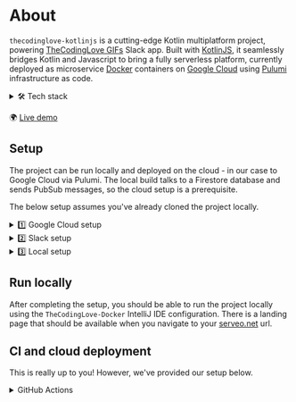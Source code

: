 # About

`thecodinglove-kotlinjs` is a cutting-edge Kotlin multiplatform project, powering [TheCodingLove GIFs](https://slack.com/apps/AFNEWBNFN) Slack app. Built with [KotlinJS](https://kotlinlang.org/docs/js-overview.html), it seamlessly bridges Kotlin and Javascript to bring a fully serverless platform, currently deployed as microservice [Docker](https://www.docker.com/) containers on [Google Cloud](https://cloud.google.com/run) using [Pulumi](https://www.pulumi.com/) infrastructure as code.

<details>
  <summary>🛠 Tech stack</summary>

- [Hexagon microservice architecture](https://en.m.wikipedia.org/wiki/Hexagonal_architecture_(software)) - implemented as `domain`, `adapter` and `service` sub-projects for each microservice
- [KotlinJS](https://kotlinlang.org/docs/js-overview.html) - NodeJS transpiling
- [PubSub](https://cloud.google.com/pubsub) - event-driven messaging
- [Firestore](https://firebase.google.com/docs/firestore) - NoSQL database
- [Docker](https://www.docker.com/) - containerised deployment
- [Cloud Run](https://cloud.google.com/run) - serverless deployment of microservices
- [Cloud Scheduler](https://cloud.google.com/scheduler) - cron jobs
- [GitHub Actions](https://github.com/features/actions) - CI automation
- [Pulumi](https://www.pulumi.com/) - infrastructure as code, using [micro-stacks](https://www.pulumi.com/docs/using-pulumi/organizing-projects-stacks/#micro-stacks)
- [nginx](https://nginx.org/) - web reverse proxy
</details>

🌍 [Live demo](https://thecodinglove.crowdstandout.com)

## Setup

The project can be run locally and deployed on the cloud - in our case to Google Cloud via Pulumi. The local build talks to a Firestore database and sends PubSub messages, so the cloud setup is a prerequisite.

The below setup assumes you've already cloned the project locally.

<details>
  <summary>1️⃣ Google Cloud setup</summary>

1. Create a new Google Cloud project.
2. Create a Service Account for the infrastructure as code setup with the following roles:
   - `Artifact Registry Administrator`
   - `Firebase Admin`
   - `Service Account User`
   - `Service Usage Admin`
   - `Pub/Sub Admin`
   - `Cloud Scheduler Admin`
   - (Optional) If you're specifying a custom domain mapping, as we are, [verify domain ownership and add your service account as owner](https://search.google.com/search-console).
3. Export a JSON API key for your Service Account and call it `credentials-gcp-infra.json`.
4. [Signup and Install Pulumi](https://www.pulumi.com/docs/clouds/gcp/get-started/begin/#install-pulumi) locally.
5. Create a Pulumi [access token](https://www.pulumi.com/docs/pulumi-cloud/access-management/access-tokens/) and login locally using `pulumi login`.
6. The project uses Pulumi micro-stacks to deploy the microservices individually. Each microservice has a corresponding `infra` folder containing its `Pulumi.yaml` infrastructure program, eg `search/infra`. To get the project going, you will need to manually initialise each microservice on GCP using the Pulumi scripts. 
```
The order to do this matters, so go with common/infra first, then all other microservices, then proxy-web/infra. The reason is that the resouces are created incrementally at each stage and we currently have no way synchronize them.
```
7. The steps to deploy a microservice's infrastructure is the same for all:
   1. Navigate to its `infra` folder.
   2. Paste the `credentials-gcp-infra.json` file.
   3. Create a new empty Pulumi project with no resources using the `pulumi new` command and follow the instructions:
      - you can use the prompt `Empty project with no resources` for Pulumi AI;
      - you can use `prod` as your stack name;
   4. Replace the `name` in the microservice `Pulumi.yaml` with the value you entered in the prompt.
   5. Open `Pulumi.prod.yml` and replace the `gcp:project` value with your project id.
   6. Run `pulumi up` to automatically create the required microservice infrastructure.
   7. Repeat for the remaining microservices.
8. Find your auto-generated `firebase-adminsdk` Service Account and give it the following additional roles:
   - `Pub/Sub Publisher`, for publishing messages to PubSub topics;
9. Export a JSON API key for your `firebase-adminsdk` Service Account and call it `credentials-gcp-app.json` - the app will need it later.
</details>

<details>
  <summary>2️⃣ Slack setup</summary>

The project powers an [existing Slack app](https://slack.com/apps/AFNEWBNFN), so you'll need one in order to run it. 

1. Create a new Slack app.
2. You will need an SSH tunnel to your localhost for Slack's APIs. You can use [serveo.net](http://serveo.net) for free and configure it with this command `ssh -R YOUR_DOMAIN.serveo.net:80:localhost:3000 serveo.net`.
3. Point the following Slack features to the relevant project API endpoints that know how to respond to them using the url you used for [serveo.net](http://serveo.net):
   - [Slash commands](https://api.slack.com/slash-commands) -> `YOUR_DOMAIN.serveo.net/api/slack/slash`
   - [OAuth](https://api.slack.com/authentication/oauth-v2) -> `YOUR_DOMAIN.serveo.net/api/slack/auth`
   - [Events](http://api.slack.com/events-api) -> `YOUR_DOMAIN.serveo.net/api/slack/event`
   - [Interactivity](https://api.slack.com/messaging/interactivity) -> `YOUR_DOMAIN.serveo.net/api/slack/interactivity`
4. Make a note of your `Slack Client ID`, `Secret` and `Signing Secret`.
</details>

<details>
  <summary>3️⃣ Local setup</summary>

1. [Install Docker Desktop](https://docs.docker.com/get-started/) and start it up. No additional configuration is required as the project uses Docker Compose to run locally. Checkout the `docker` folder for the setup.
2. [Install IntelliJ](https://www.jetbrains.com/help/idea/installation-guide.html). This project has been tested with `IntelliJ IDEA 2023.2.5`.
3. Open the root project with IntelliJ and wait for it to initialise.
4. Create a Slack channel to receive server error messages and monitoring updates. The project is configured to post all unhandled `Throwable`s to that channel. We use the [Incoming Webhooks](https://slack.com/apps/A0F7XDUAZ-incoming-webhooks) app to obtain a channel URL webhook.
5. Create the following `secrets.properties` files:
```
# Under /slack/domain/secrets.properties
SLACK_SIGNING_SECRET=YOUR_SLACK_SIGNING_SECRET
SLACK_CLIENT_ID=YOUR_SLACK_CLIENT_ID
SLACK_CLIENT_SECRET=YOUR_SLACK_CLIENT_SECRET
```
```
# Under /slack-web/domain/secrets.properties
SLACK_CLIENT_ID=YOUR_SLACK_CLIENT_ID
```
```
# Under /common/monitoring/secrets.properties
MONITORING_SLACK_URL=YOUR_MONITORING_SLACK_URL
```
6. Copy the `credentials-gcp-app.json` Service Account JSON API key to the root project folder.
</details>

## Run locally

After completing the setup, you should be able to run the project locally using the `TheCodingLove-Docker` IntelliJ IDE configuration. There is a landing page that should be available when you navigate to your [serveo.net](http://serveo.net) url.

## CI and cloud deployment

This is really up to you! However, we've provided our setup below.

<details>
  <summary>GitHub Actions</summary>

The project is configured to build with [GitHub Actions](https://github.com/features/actions) and have a separate workflow for each microservice. Checkout the `.github` folder for details. Follow these steps to configure the CI environment:

1. Add your Pulumi access token as a [GitHub encrypted secret](https://docs.github.com/actions/automating-your-workflow-with-github-actions/creating-and-using-encrypted-secrets) with the name `PULUMI_ACCESS_TOKEN`.
2. Each of the variables defined in the `secrets.properties` files you created above should be exposed as GitHub encrypted secrets, using the same names as keys.
3. Add an additional `GCP_SA_KEY_INFRA` GitHub encrypted secret, containing the raw JSON API key for the above infrastructure as code Service Account.
4. Add an additional `GCP_SA_KEY_APP` GitHub encrypted secret, containing the raw JSON API key for the `firebase-adminsdk` Service Account.
5. (Optional) Install the [Pulumi GitHub app](https://www.pulumi.com/docs/using-pulumi/continuous-delivery/github-app/) to get automated summaries of your infrastructure as code changes directly on your PR.

Once this is done:
   - opening pull requests against the repo will trigger build/test checks as well as infrastructure changes preview for the microservice that has been changed;
   - merging pull requests to the main branch deploys the changes to the corresponding microservice to Google Cloud;
</details>
